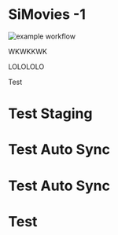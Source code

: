 # SiMovies -1

![example workflow](https://github.com/amary21/SiMovies/actions/workflows/android.yml/badge.svg)

WKWKKWK

LOLOLOLO

Test

# Test Staging
# Test Auto Sync
# Test Auto Sync
# Test
